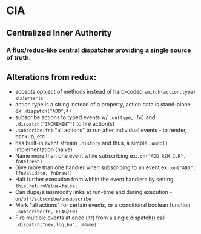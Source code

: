# CIA
## Centralized Inner Authority

### A flux/redux-like central dispatcher providing a single source of truth.

## Alterations from redux:
* accepts opbject of methods instead of hard-coded `switch(action.type)` statements
* action type is a string instead of a property, action data is stand-alone ex:`.dispatch("ADD",4)`
* subscribe actions to typed events w/ `.on(type, fn)` and  `.dispatch("INCREMENT")` to fire action(s)
* `.subscribe(fn)` "all actions" to run after individual events - to render, backup, etc
* has built-in event stream `.history` and thus, a simple `.undo()` implementation (naive)
* Name more than one event while subscribing ex:`.on("ADD,REM,CLR", fnRefresh)`
* Give more than one handler when subscribing to an event ex:`.on("ADD", [fnValidate, fnDraw])`
* Halt further execution from within the event handlers by setting `this.returnValue=false;`
* Can dupe/alias/modify links at run-time and during execution - `on/off/subscribe/unsubscribe`
* Mark "all actions" for certain events, or a conditional boolean function `.subscribe(fn, FLAG/FN)`
* Fire multiple events at once (ltr) from a single dispatch() call: `.dispatch("new,log,bu", uName)`
